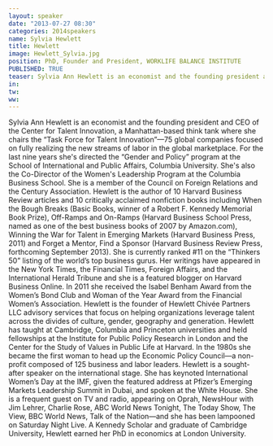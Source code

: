 ```yaml
---
layout: speaker
date: "2013-07-27 08:30"
categories: 2014speakers
name: Sylvia Hewlett
title: Hewlett
image: Hewlett_Sylvia.jpg
position: PhD, Founder and President, WORKLIFE BALANCE INSTITUTE
PUBLISHED: TRUE
teaser: Sylvia Ann Hewlett is an economist and the founding president and CEO of the Center for Talent Innovation, a Manhattan-based think tank where she chairs the “Task Force for Talent Innovation.”
in:
tw:
ww: 
---
```

Sylvia Ann Hewlett is an economist and the founding president and CEO of the Center for Talent Innovation, a Manhattan-based think tank where she chairs the “Task Force for Talent Innovation”—75 global companies focused on fully realizing the new streams of labor in the global marketplace. For the last nine years she's directed the “Gender and Policy” program at the School of International and Public Affairs, Columbia University. She's also the Co-Director of the Women's Leadership Program at the Columbia Business School. She is a member of the Council on Foreign Relations and the Century Association. 
Hewlett is the author of 10 Harvard Business Review articles and 10 critically acclaimed nonfiction books including When the Bough Breaks (Basic Books, winner of a Robert F. Kennedy Memorial Book Prize), Off-Ramps and On-Ramps (Harvard Business School Press, named as one of the best business books of 2007 by Amazon.com), Winning the War for Talent in Emerging Markets (Harvard Business Press, 2011) and Forget a Mentor, Find a Sponsor (Harvard Business Review Press, forthcoming September 2013). She is currently ranked #11 on the “Thinkers 50” listing of the world’s top business gurus. Her writings have appeared in the New York Times, the Financial Times, Foreign Affairs, and the International Herald Tribune and she is a featured blogger on Harvard Business Online. In 2011 she received the Isabel Benham Award from the Women’s Bond Club and Woman of the Year Award from the Financial Women’s Association. 
Hewlett is the founder of Hewlett Chivée Partners LLC advisory services that focus on helping organizations leverage talent across the divides of culture, gender, geography and generation.
Hewlett has taught at Cambridge, Columbia and Princeton universities and held fellowships at the Institute for Public Policy Research in London and the Center for the Study of Values in Public Life at Harvard. In the 1980s she became the first woman to head up the Economic Policy Council—a non-profit composed of 125 business and labor leaders. 
Hewlett is a sought-after speaker on the international stage. She has keynoted International Women’s Day at the IMF, given the featured address at Pfizer’s Emerging Markets Leadership Summit in Dubai, and spoken at the White House. She is a frequent guest on TV and radio, appearing on Oprah, NewsHour with Jim Lehrer, Charlie Rose, ABC World News Tonight, The Today Show, The View, BBC World News, Talk of the Nation—and she has been lampooned on Saturday Night Live.
A Kennedy Scholar and graduate of Cambridge University, Hewlett earned her PhD in economics at London University.
